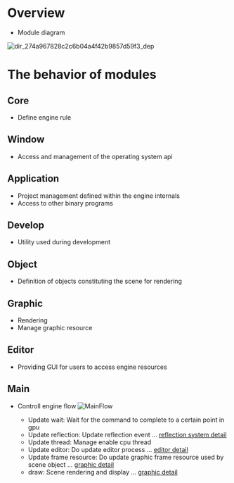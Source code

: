 # Overview
- Module diagram
  
![dir_274a967828c2c6b04a4f42b9857d59f3_dep](https://github.com/nupnup-hub/JinEngine/assets/59456231/19e55b64-b7e7-407a-ad3a-1c8d7a717d09) 
 
#  The behavior of modules

## Core
- Define engine rule 

## Window
- Access and management of the operating system api

## Application
- Project management defined within the engine internals
- Access to other binary programs

## Develop
- Utility used during development

## Object
- Definition of objects constituting the scene for rendering

## Graphic
- Rendering
- Manage graphic resource

## Editor 
- Providing GUI for users to access engine resources

## Main
- Controll engine flow 
![MainFlow](https://github.com/nupnup-hub/JinEngine/assets/59456231/b0cf7f36-02d2-4cef-b253-2474ae844061)

  - Update wait: Wait for the command to complete to a certain point in gpu
  - Update reflection: Update reflection event ... [reflection system detail](https://github.com/nupnup-hub/JinEngine/blob/Main/docs/Architecture/TypeReflection.md)
  - Update thread: Manage enable cpu thread
  - Update editor: Do update editor process ... [editor detail](https://github.com/nupnup-hub/JinEngine/blob/Main/docs/Architecture/Graphic.md)
  - Update frame resource: Do update graphic frame resource used by scene object ... [graphic detail](https://github.com/nupnup-hub/JinEngine/blob/Main/docs/Architecture/Graphic.md)
  - draw: Scene rendering and display ... [graphic detail](https://github.com/nupnup-hub/JinEngine/blob/Main/docs/Architecture/Editor.md)
  


